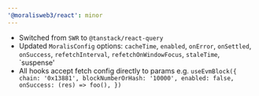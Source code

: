 ```yaml
---
'@moralisweb3/react': minor
---
```


- Switched from `SWR` to `@tanstack/react-query`
- Updated `MoralisConfig` options: `cacheTime`, `enabled`, `onError`, `onSettled`, `onSuccess`, `refetchInterval`, `refetchOnWindowFocus`, `staleTime`, `suspense'
- All hooks accept fetch config directly to params e.g. `useEvmBlock({ chain: '0x13881', blockNumberOrHash: '10000', enabled: false, onSuccess: (res) => foo(), })`

